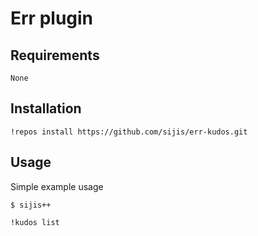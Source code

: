 Err plugin 
===

Requirements
---
```
None
```

Installation
---
```
!repos install https://github.com/sijis/err-kudos.git
```

Usage
---
Simple example usage

```
$ sijis++

!kudos list
```
